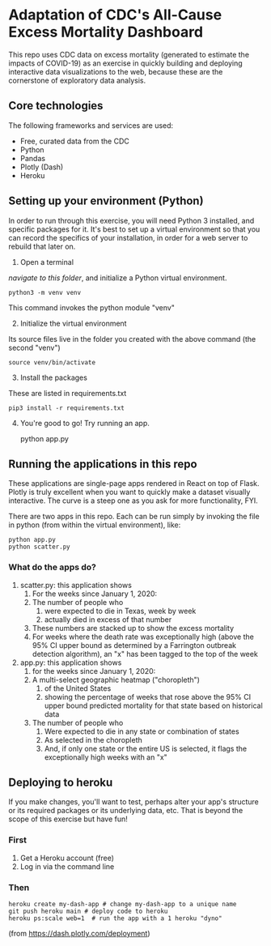 # Adaptation of CDC's All-Cause Excess Mortality Dashboard

This repo uses CDC data on excess mortality (generated to estimate the impacts of COVID-19) as an exercise in quickly building and deploying interactive data visualizations to the web, because these are the cornerstone of exploratory data analysis.

## Core technologies

The following frameworks and services are used:

* Free, curated data from the CDC
* Python
* Pandas
* Plotly (Dash)
* Heroku

## Setting up your environment (Python)

In order to run through this exercise, you will need Python 3 installed, and specific packages for it. It's best to set up a virtual environment so that you can record the specifics of your installation, in order for a web server to rebuild that later on.

1. Open a terminal

*navigate to this folder*, and initialize a Python virtual environment.

	python3 -m venv venv

This command invokes the python module "venv"
	
2. Initialize the virtual environment

Its source files live in the folder you created with the above command (the second "venv")

	source venv/bin/activate
	
3. Install the packages

These are listed in requirements.txt

	pip3 install -r requirements.txt

4. You're good to go! Try running an app.

	python app.py

## Running the applications in this repo

These applications are single-page apps rendered in React on top of Flask. Plotly is truly excellent when you want to quickly make a dataset visually interactive. The curve is a steep one as you ask for more functionality, FYI.

There are two apps in this repo. Each can be run simply by invoking the file in python (from within the virtual environment), like:

	python app.py
	python scatter.py

### What do the apps do?

1. scatter.py: this application shows
	1. For the weeks since January 1, 2020:
	1. The number of people who
		1. were expected to die in Texas, week by week
		1. actually died in excess of that number
	1. These numbers are stacked up to show the excess mortality
	1. For weeks where the death rate was exceptionally high (above the 95% CI upper bound as determined by a Farrington outbreak detection algorithm), an "x" has been tagged to the top of the week
1. app.py: this application shows
	1. for the weeks since January 1, 2020:
	1. A multi-select geographic heatmap ("choropleth")
		1. of the United States
		1. showing the percentage of weeks that rose above the 95% CI upper bound predicted mortality for that state based on historical data
	1. The number of people who
		1. Were expected to die in any state or combination of states
		1. As selected in the choropleth
		1. And, if only one state or the entire US is selected, it flags the exceptionally high weeks with an "x"

## Deploying to heroku

If you make changes, you'll want to test, perhaps alter your app's structure or its required packages or its underlying data, etc. That is beyond the scope of this exercise but have fun!

### First

1. Get a Heroku account (free)
1. Log in via the command line

### Then

	heroku create my-dash-app # change my-dash-app to a unique name
	git push heroku main # deploy code to heroku
	heroku ps:scale web=1  # run the app with a 1 heroku "dyno"

(from https://dash.plotly.com/deployment)
